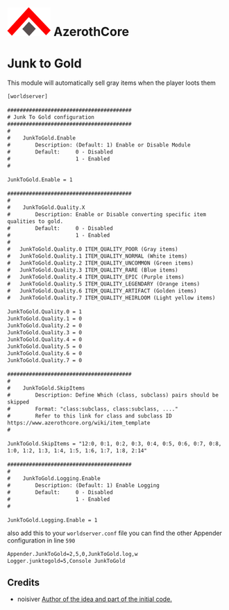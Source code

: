 # ![logo](https://raw.githubusercontent.com/azerothcore/azerothcore.github.io/master/images/logo-github.png) AzerothCore

# Junk to Gold
This module will automatically sell gray items when the player loots them

```
[worldserver]

########################################
# Junk To Gold configuration
########################################
#
#    JunkToGold.Enable
#        Description: (Default: 1) Enable or Disable Module
#        Default:     0 - Disabled
#                     1 - Enabled
#

JunkToGold.Enable = 1

########################################
#
#    JunkToGold.Quality.X
#        Description: Enable or Disable converting specific item qualities to gold.
#        Default:     0 - Disabled
#                     1 - Enabled
#
#   JunkToGold.Quality.0 ITEM_QUALITY_POOR (Gray items)
#   JunkToGold.Quality.1 ITEM_QUALITY_NORMAL (White items)
#   JunkToGold.Quality.2 ITEM_QUALITY_UNCOMMON (Green items)
#   JunkToGold.Quality.3 ITEM_QUALITY_RARE (Blue items)
#   JunkToGold.Quality.4 ITEM_QUALITY_EPIC (Purple items)
#   JunkToGold.Quality.5 ITEM_QUALITY_LEGENDARY (Orange items)
#   JunkToGold.Quality.6 ITEM_QUALITY_ARTIFACT (Golden items)
#   JunkToGold.Quality.7 ITEM_QUALITY_HEIRLOOM (Light yellow items)

JunkToGold.Quality.0 = 1
JunkToGold.Quality.1 = 0
JunkToGold.Quality.2 = 0
JunkToGold.Quality.3 = 0
JunkToGold.Quality.4 = 0
JunkToGold.Quality.5 = 0
JunkToGold.Quality.6 = 0
JunkToGold.Quality.7 = 0

########################################
#
#    JunkToGold.SkipItems
#        Description: Define Which (class, subclass) pairs should be skipped
#        Format: "class:subclass, class:subclass, ...."
#        Refer to this link for class and subclass ID https://www.azerothcore.org/wiki/item_template
#

JunkToGold.SkipItems = "12:0, 0:1, 0:2, 0:3, 0:4, 0:5, 0:6, 0:7, 0:8, 1:0, 1:2, 1:3, 1:4, 1:5, 1:6, 1:7, 1:8, 2:14"

########################################
#
#    JunkToGold.Logging.Enable
#        Description: (Default: 1) Enable Logging
#        Default:     0 - Disabled
#                     1 - Enabled
#

JunkToGold.Logging.Enable = 1
```

also add this to your `worldserver.conf` file you can find the other Appender configuration in line `590`
```
Appender.JunkToGold=2,5,0,JunkToGold.log,w
Logger.junktogold=5,Console JunkToGold
```

## Credits

- noisiver [Author of the idea and part of the initial code.](https://github.com/noisiver/mod-junk-to-gold)
